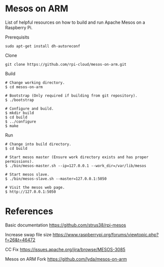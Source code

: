 # Mesos on ARM

List of helpful resources on how to build and run Apache Mesos on a Raspberry Pi.

Prerequisits
```
sudo apt-get install dh-autoreconf 
```

Clone
```
git clone https://github.com/rpi-cloud/mesos-on-arm.git
```

Build
```
# Change working directory.
$ cd mesos-on-arm

# Bootstrap (Only required if building from git repository).
$ ./bootstrap

# Configure and build.
$ mkdir build
$ cd build
$ ../configure
$ make
```

Run
```
# Change into build directory.
$ cd build

# Start mesos master (Ensure work directory exists and has proper permissions).
$ ./bin/mesos-master.sh --ip=127.0.0.1 --work_dir=/var/lib/mesos

# Start mesos slave.
$ ./bin/mesos-slave.sh --master=127.0.0.1:5050

# Visit the mesos web page.
$ http://127.0.0.1:5050
```

# References

Basic documentation
https://github.com/strus38/rpi-mesos

Increase swap file size
https://www.raspberrypi.org/forums/viewtopic.php?f=26&t=46472

CC Fix
https://issues.apache.org/jira/browse/MESOS-3085

Mesos on ARM Fork
https://github.com/lyda/mesos-on-arm
